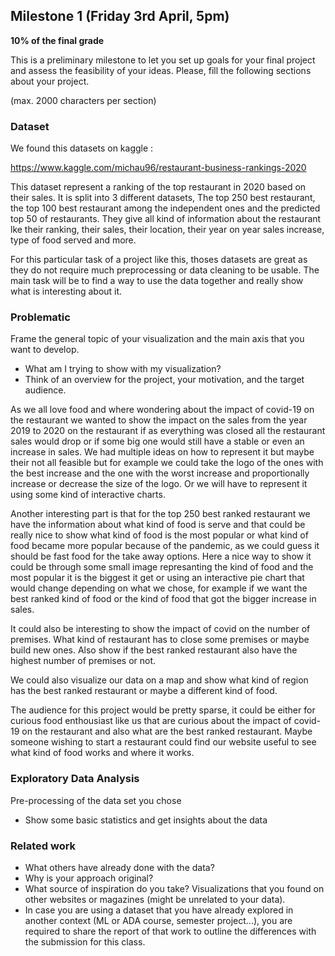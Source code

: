 ## Milestone 1 (Friday 3rd April, 5pm)

**10% of the final grade**

This is a preliminary milestone to let you set up goals for your final project and assess the feasibility of your ideas. Please, fill the following sections about your project.

(max. 2000 characters per section)

### Dataset ###

We found this datasets on kaggle :

https://www.kaggle.com/michau96/restaurant-business-rankings-2020

This dataset represent a ranking of the top restaurant in 2020 based on their sales. It is split into 3 different datasets, The top 250 best restaurant, the top 100 best restaurant among the independent ones and the predicted top 50 of restaurants. They give all kind of information about the restaurant lke their ranking, their sales, their location, their year on year sales increase, type of food served and more.

For this particular task of a project like this, thoses datasets are great as they do not require much preprocessing or data cleaning to be usable. The main task will be to find a way to use the data together and really show what is interesting about it.

### Problematic ###

Frame the general topic of your visualization and the main axis that you want to develop.

- What am I trying to show with my visualization?
- Think of an overview for the project, your motivation, and the target audience.

As we all love food and where wondering about the impact of covid-19 on the restaurant we wanted to show the impact on the sales from the year 2019 to 2020 on the restaurant if as everything was closed all the restaurant sales would drop or if some big one would still have a stable or even an increase in sales. We had multiple ideas on how to represent it but maybe their not all feasible but for example we could take the logo of the ones with the best increase and the one with the worst increase and proportionally increase or decrease the size of the logo. Or we will have to represent it using some kind of interactive charts.

Another interesting part is that for the top 250 best ranked restaurant we have the information about what kind of food is serve and that could be really nice to show what kind of food is the most popular or what kind of food became more popular because of the pandemic, as we could guess it should be fast food for the take away options. Here a nice way to show it could be through some small image represanting the kind of food and the most popular it is the biggest it get or using an interactive pie chart that would change depending on what we chose, for example if we want the best ranked kind of food or the kind of food that got the bigger increase in sales.

It could also be interesting to show the impact of covid on the number of premises. What kind of restaurant has to close some premises or maybe build new ones. Also show if the best ranked restaurant also have the highest number of premises or not.

We could also visualize our data on a map and show what kind of region has the best ranked restaurant or maybe a different kind of food.

The audience for this project would be pretty sparse, it could be either for curious food enthousiast like us that are curious about the impact of covid-19 on the restaurant and also what are the best ranked restaurant. Maybe someone wishing to start a restaurant could find our website useful to see what kind of food works and where it works.

### Exploratory Data Analysis ###

Pre-processing of the data set you chose
- Show some basic statistics and get insights about the data


### Related work ###

- What others have already done with the data?
- Why is your approach original?
- What source of inspiration do you take? Visualizations that you found on other websites or magazines (might be unrelated to your data).
- In case you are using a dataset that you have already explored in another context (ML or ADA course, semester project...), you are required to share the report of that work to outline the differences with the submission for this class.
